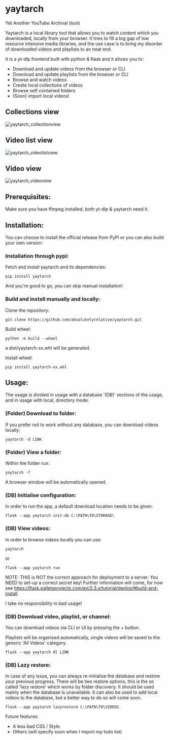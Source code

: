 # yaytarch
Yet Another YouTube Archival (tool)

Yaytarch is a local library tool that allows you to watch content which you downloaded, locally from your browser.
It tries to fill a big gap of low resource intensive media libraries, and the use case is to bring my disorder of downloaded videos and playlists to an neat end. 

It is a yt-dlp frontend built with python & flask and it allows you to:

- Download and update videos from the browser or CLI
- Download and update playlists from the browser or CLI
- Browse and watch videos
- Create local collections of videos
- Browse self contained folders
- (Soon) import local videos!

## Collections view
  ![yaytarch_collectionview](https://github.com/absolutelyrelative/yaytarch/blob/main/images/collection_view.png?raw=true)

## Video list view
![yaytarch_videolistview](https://github.com/absolutelyrelative/yaytarch/blob/main/images/videolist_view.png?raw=true)

## Video view
![yaytarch_videoview](https://github.com/absolutelyrelative/yaytarch/blob/main/images/video_view.png?raw=true)

## Prerequisites:
Make sure you have ffmpeg installed, both yt-dlp & yaytarch need it. 

## Installation:
You can choose to install the official release from PyPi or you can also build your own version:

### Installation through pypi:
Fetch and install yaytarch and its dependencies:

`pip install yaytarch`

And you're good to go, you can skip manual installation!

### Build and install manually and locally:
Clone the repository:

`git clone https://github.com/absolutelyrelative/yaytarch.git`

Build wheel:

`python -m build --wheel`

a dist/yaytarch-xx.whl will be generated.

Install wheel:

`pip install yaytarch-xx.whl`




## Usage:
The usage is divided in usage with a database '(DB)' sections of the usage, and in usage with local, directory mode.


### (Folder) Download to folder:
If you prefer not to work without any database, you can download videos locally:

`yaytarch -d LINK`

### (Folder) View a folder:
Within the folder run:

`yaytarch -f`

A browser window will be automatically opened.

### (DB) Initialise configuration:
In order to run the app, a default download location needs to be given:

`flask --app yaytarch init-db C:\PATH\TO\STORAGE\`

### (DB) View videos:
In order to browse videos locally you can use:

`yaytarch`

or

`flask --app yaytarch run`

NOTE: THIS is NOT the correct approach for deployment to a server. You NEED to set-up a correct secret key!
Further information will come, for now see https://flask.palletsprojects.com/en/2.3.x/tutorial/deploy/#build-and-install

I take no responsibility in bad usage!

### (DB) Download video, playlist, or channel:
You can download videos via CLI or UI by pressing the + button.

Playlists will be organised automatically, single videos will be saved to the generic 'All Videos' category.

`flask --app yaytarch dl LINK`


### (DB) Lazy restore:
In case of any issue, you can always re-initialise the database and restore your previous progress. There will be two restore options, this is the so called 'lazy restore' which works by folder discovery. It should be used mainly when the database is unavailable.
It can also be used to add local videos to the database, but a better way to do so will come soon.

`flask --app yaytarch lazyrestore C:\PATH\TO\VIDEOS`

Future features:
- A less bad CSS / Style.
- Others (will specify soon when I import my todo list)

